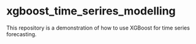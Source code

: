 # xgboost_time_serires_modelling
This repository is a demonstration of how to use XGBoost for time series forecasting.
